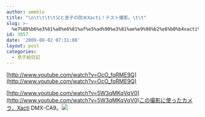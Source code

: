```yaml
---
author: ameblo
title: "\n\t\t\t\t父と息子の防水Xacti！テスト撮影。\t\t"
slug: >-
  %e7%88%b6%e3%81%a8%e6%81%af%e5%ad%90%e3%81%ae%e9%98%b2%e6%b0%b4xacti%ef%bc%81%e3%83%86%e3%82%b9%e3%83%88%e6%92%ae%e5%bd%b1%e3%80%82
id: 3857
date: '2009-08-02 07:31:08'
layout: post
categories:
  - 息子絵日記
---
```


[http://www.youtube.com/watch?v=OcO_fqRME9Q](http://www.youtube.com/watch?v=OcO_fqRME9Q)

[http://www.youtube.com/watch?v=5W3qMKqVqV0](http://www.youtube.com/watch?v=5W3qMKqVqV0)この撮影に使ったカメラ、Xacti DMX-CA9。[![](http://ecx.images-amazon.com/images/I/4123VHjL9qL._SL125_.jpg)](http://astore.amazon.co.jp/amazonas-22/detail/B001QS187E)